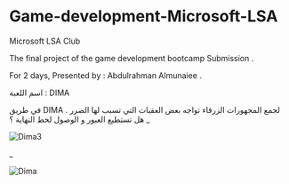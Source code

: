 # Game-development-Microsoft-LSA
Microsoft LSA Club

The final project of the game development bootcamp Submission .  

For 2 days, Presented by : Abdulrahman Almunaiee . 

اسم اللعبة : DIMA

في طريق DIMA لجمع المجهورات الزرقاء تواجه بعض العقبات التي تسبب لها الضرر . 
هل تستطيع العبور و الوصول لخط النهاية ؟
_

![Dima3](https://github.com/Ahlamx6/Game-development-Microsoft-LSA/assets/102240641/ee574294-8243-4199-8711-02fa34ce7c94)

_

![Dima](https://github.com/Ahlamx6/Game-development-Microsoft-LSA/assets/102240641/9a6ec07b-ea9b-4789-931d-1706ea99714f)

